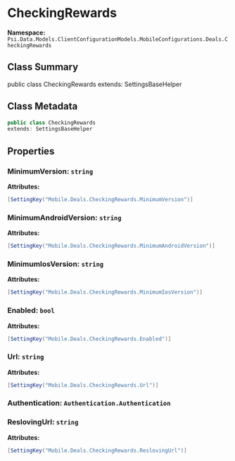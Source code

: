 # CheckingRewards

**Namespace:** `Psi.Data.Models.ClientConfigurationModels.MobileConfigurations.Deals.CheckingRewards`

## Class Summary

public class CheckingRewards
extends: SettingsBaseHelper

## Class Metadata

```typescript
public class CheckingRewards
extends: SettingsBaseHelper
```

## Properties

### MinimumVersion: `string`

**Attributes:**
```csharp
[SettingKey("Mobile.Deals.CheckingRewards.MinimumVersion")]
```

### MinimumAndroidVersion: `string`

**Attributes:**
```csharp
[SettingKey("Mobile.Deals.CheckingRewards.MinimumAndroidVersion")]
```

### MinimumIosVersion: `string`

**Attributes:**
```csharp
[SettingKey("Mobile.Deals.CheckingRewards.MinimumIosVersion")]
```

### Enabled: `bool`

**Attributes:**
```csharp
[SettingKey("Mobile.Deals.CheckingRewards.Enabled")]
```

### Url: `string`

**Attributes:**
```csharp
[SettingKey("Mobile.Deals.CheckingRewards.Url")]
```

### Authentication: `Authentication.Authentication`

### ReslovingUrl: `string`

**Attributes:**
```csharp
[SettingKey("Mobile.Deals.CheckingRewards.ReslovingUrl")]
```
